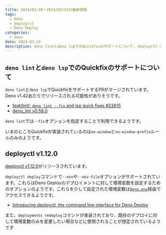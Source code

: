 ```yaml
---
title: 2024/03/18〜2024/03/24の最新情報
tags:
  - Deno
  - deployctl
  - Deno Deploy
categories:
  - news
date: 2024-03-24
description: deno lintとdeno lspでのQuickfixのサポートについて, deployctl v1.12.0 (デプロイメントへの環境変数の設定などがサポート)
---
```


## `deno lint`と`deno lsp`でのQuickfixのサポートについて

`deno lint`と`deno lsp`でQuickfixをサポートするPRがマージされています。Deno v1.42あたりでリリースされる可能性がありそうです。

- [feat(lint): `deno lint --fix` and lsp quick fixes #22615](https://github.com/denoland/deno/pull/22615)
- [deno_lint v0.58.0](https://github.com/denoland/deno_lint/releases/tag/0.58.0)

`deno lint`では`--fix`オプションを指定することで利用できるようです。

いまのところQuickfixが実装されているのは`no-window`と`no-window-prefix`ルールのみのようです。

## deployctl v1.12.0

[deployctl v1.12.0](https://github.com/denoland/deployctl/releases/tag/1.12.0)がリリースされています。

`deployctl deploy`コマンドで`--env`や`--env-file`オプションがサポートされています。これらはDeno Deployのデプロイメントに対して環境変数を設定するためのオプションのようです。これらを介して設定された環境変数は[`Deno.env`](https://deno.land/api@v1.41.3?s=Deno.env)経由でアクセスできるようです。

- [Introducing deployctl, the command line interface for Deno Deploy](https://deno.com/blog/deployctl)

また、`deployments redeploy`コマンドが実装されており、既存のデプロイに対して環境変数のみを変更したい場合などに使用されることが想定されているようです
